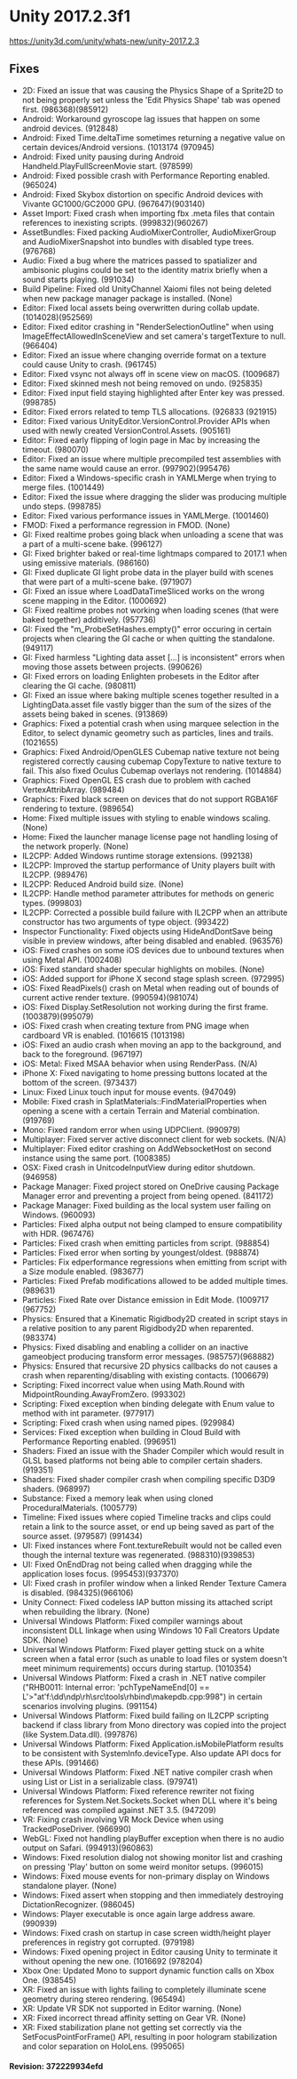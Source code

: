 # Unity 2017.2.3f1
https://unity3d.com/unity/whats-new/unity-2017.2.3

## Fixes

<ul>
<li>2D: Fixed an issue that was causing the Physics Shape of a Sprite2D to not being properly set unless the 'Edit Physics Shape' tab was opened first. (986368)(985912)</li>
<li>Android: Workaround gyroscope lag issues that happen on some android devices. (912848)</li>
<li>Android: Fixed Time.deltaTime sometimes returning a negative value on certain devices/Android versions. (1013174 (970945)</li>
<li>Android: Fixed unity pausing during Android Handheld.PlayFullScreenMovie start. (978599)</li>
<li>Android: Fixed possible crash with Performance Reporting enabled. (965024)</li>
<li>Android: Fixed Skybox distortion on specific Android devices with Vivante GC1000/GC2000 GPU. (967647)(903140)</li>
<li>Asset Import: Fixed crash when importing fbx .meta files that contain references to inexisting scripts. (999832)(960267)</li>
<li>AssetBundles: Fixed packing AudioMixerController, AudioMixerGroup and AudioMixerSnapshot into bundles with disabled type trees. (976768)</li>
<li>Audio: Fixed a bug where the matrices passed to spatializer and ambisonic plugins could be set to the identity matrix briefly when a sound starts playing. (991034)</li>
<li>Build Pipeline: Fixed old UnityChannel Xaiomi files not being deleted when new package manager package is installed. (None)</li>
<li>Editor: Fixed local assets being overwritten during collab update. (1014028)(952569)</li>
<li>Editor: Fixed editor crashing in "RenderSelectionOutline" when using ImageEffectAllowedInSceneView and set camera's targetTexture to null. (966404)</li>
<li>Editor: Fixed an issue where changing override format on a texture could cause Unity to crash. (961745)</li>
<li>Editor: Fixed vsync not always off in scene view on macOS. (1009687)</li>
<li>Editor: Fixed skinned mesh not being removed on undo. (925835)</li>
<li>Editor: Fixed input field staying highlighted after Enter key was pressed. (998785)</li>
<li>Editor: Fixed errors related to temp TLS allocations. (926833 (921915)</li>
<li>Editor: Fixed various UnityEditor.VersionControl.Provider APIs when used with newly created VersionControl.Assets. (905161)</li>
<li>Editor: Fixed early flipping of login page in Mac by increasing the timeout. (980070)</li>
<li>Editor: Fixed an issue where multiple precompiled test assemblies with the same name would cause an error. (997902)(995476)</li>
<li>Editor: Fixed a Windows-specific crash in YAMLMerge when trying to merge files. (1001449)</li>
<li>Editor: Fixed the issue where dragging the slider was producing multiple undo steps. (998785)</li>
<li>Editor: Fixed various performance issues in YAMLMerge. (1001460)</li>
<li>FMOD: Fixed a performance regression in FMOD. (None)</li>
<li>GI: Fixed realtime probes going black when unloading a scene that was a part of a multi-scene bake. (996127)</li>
<li>GI: Fixed brighter baked or real-time lightmaps compared to 2017.1 when using emissive materials. (986160)</li>
<li>GI: Fixed duplicate GI light probe data in the player build with scenes that were part of a multi-scene bake. (971907)</li>
<li>GI: Fixed an issue where LoadDataTimeSliced works on the wrong scene mapping in the Editor. (1000692)</li>
<li>GI: Fixed realtime probes not working when loading scenes (that were baked together) additively. (957736)</li>
<li>GI: Fixed the "m_ProbeSetHashes.empty()" error occuring in certain projects when clearing the GI cache or when quitting the standalone. (949117)</li>
<li>GI: Fixed harmless "Lighting data asset [...] is inconsistent" errors when moving those assets between projects. (990626)</li>
<li>GI: Fixed errors on loading Enlighten probesets in the Editor after clearing the GI cache. (980811)</li>
<li>GI: Fixed an issue where baking multiple scenes together resulted in a LightingData.asset file vastly bigger than the sum of the sizes of the assets being baked in scenes. (913869)</li>
<li>Graphics: Fixed a potential crash when using marquee selection in the Editor, to select dynamic geometry such as particles, lines and trails. (1021655)</li>
<li>Graphics: Fixed Android/OpenGLES Cubemap native texture not being registered correctly causing cubemap CopyTexture to native texture to fail. This also fixed Oculus Cubemap overlays not rendering. (1014884)</li>
<li>Graphics: Fixed OpenGL ES crash due to problem with cached VertexAttribArray. (989484)</li>
<li>Graphics: Fixed black screen on devices that do not support RGBA16F rendering to texture. (989654)</li>
<li>Home: Fixed multiple issues with styling to enable windows scaling. (None)</li>
<li>Home: Fixed the launcher manage license page not handling losing of the network properly. (None)</li>
<li>IL2CPP: Added Windows runtime storage extensions. (992138)</li>
<li>IL2CPP: Improved the startup performance of Unity players built with IL2CPP. (989476)</li>
<li>IL2CPP: Reduced Android build size. (None)</li>
<li>IL2CPP: Handle method parameter attributes for methods on generic types. (999803)</li>
<li>IL2CPP: Corrected a possible build failure with IL2CPP when an attribute constructor has two arguments of type object. (993422)</li>
<li>Inspector Functionality: Fixed objects using HideAndDontSave being visible in preview windows, after being disabled and enabled. (963576)</li>
<li>iOS: Fixed crashes on some iOS devices due to unbound textures when using Metal API. (1002408)</li>
<li>iOS: Fixed standard shader specular highlights on mobiles. (None)</li>
<li>iOS: Added support for iPhone X second stage splash screen. (972995)</li>
<li>iOS: Fixed ReadPixels() crash on Metal when reading out of bounds of current active render texture. (990594)(981074)</li>
<li>iOS: Fixed Display.SetResolution not working during the first frame. (1003879)(995079)</li>
<li>iOS: Fixed crash when creating texture from PNG image when cardboard VR is enabled. (1016615 (1013198)</li>
<li>iOS: Fixed an audio crash when moving an app to the background, and back to the foreground. (967197)</li>
<li>iOS: Metal: Fixed MSAA behavior when using RenderPass. (N/A)</li>
<li>iPhone X: Fixed navigating to home pressing buttons located at the bottom of the screen. (973437)</li>
<li>Linux: Fixed Linux touch input for mouse events. (947049)</li>
<li>Mobile: Fixed crash in SplatMaterials::FindMaterialProperties when opening a scene with a certain Terrain and Material combination. (919769)</li>
<li>Mono: Fixed random error when using UDPClient. (990979)</li>
<li>Multiplayer: Fixed server active disconnect client for web sockets. (N/A)</li>
<li>Multiplayer: Fixed editor crashing on AddWebsocketHost on second instance using the same port. (1008385)</li>
<li>OSX: Fixed crash in UnitcodeInputView during editor shutdown. (946958)</li>
<li>Package Manager: Fixed project stored on OneDrive causing Package Manager error and preventing a project from being opened. (841172)</li>
<li>Package Manager: Fixed building as the local system user failing on Windows. (960093)</li>
<li>Particles: Fixed alpha output not being clamped to ensure compatibility with HDR. (967476)</li>
<li>Particles: Fixed crash when emitting particles from script. (988854)</li>
<li>Particles: Fixed error when sorting by youngest/oldest. (988874)</li>
<li>Particles: Fix edperformance regressions when emitting from script with a Size module enabled. (983677)</li>
<li>Particles: Fixed Prefab modifications allowed to be added multiple times. (989631)</li>
<li>Particles: Fixed Rate over Distance emission in Edit Mode. (1009717 (967752)</li>
<li>Physics: Ensured that a Kinematic Rigidbody2D created in script stays in a relative position to any parent Rigidbody2D when reparented. (983374)</li>
<li>Physics: Fixed disabling and enabling a collider on an inactive gameobject producing transform error messages. (985757)(968882)</li>
<li>Physics: Ensured that recursive 2D physics callbacks do not causes a crash when reparenting/disabling with existing contacts. (1006679)</li>
<li>Scripting: Fixed incorrect value when using Math.Round with MidpointRounding.AwayFromZero. (993302)</li>
<li>Scripting: Fixed exception when binding delegate with Enum value to method with int parameter. (977917)</li>
<li>Scripting: Fixed crash when using named pipes. (929984)</li>
<li>Services: Fixed exception when building in Cloud Build with Performance Reporting enabled. (996951)</li>
<li>Shaders: Fixed an issue with the Shader Compiler which would result in GLSL based platforms not being able to compiler certain shaders. (919351)</li>
<li>Shaders: Fixed shader compiler crash when compiling specific D3D9 shaders. (968997)</li>
<li>Substance: Fixed a memory leak when using cloned ProceduralMaterials. (1005779)</li>
<li>Timeline: Fixed issues where copied Timeline tracks and clips could retain a link to the source asset, or end up being saved as part of the source asset. (979587) (991434)</li>
<li>UI: Fixed instances where Font.textureRebuilt would not be called even though the internal texture was regenerated. (988310)(939853)</li>
<li>UI: Fixed OnEndDrag not being called when dragging while the application loses focus. (995453)(937370)</li>
<li>UI: Fixed crash in profiler window when a linked Render Texture Camera is disabled. (984325)(966106)</li>
<li>Unity Connect: Fixed codeless IAP button missing its attached script when rebuilding the library. (None)</li>
<li>Universal Windows Platform: Fixed compiler warnings about inconsistent DLL linkage when using Windows 10 Fall Creators Update SDK. (None)</li>
<li>Universal Windows Platform: Fixed player getting stuck on a white screen when a fatal error (such as unable to load files or system doesn't meet minimum requirements) occurs during startup. (1010354)</li>
<li>Universal Windows Platform: Fixed a crash in .NET native compiler ("RHB0011: Internal error: 'pchTypeNameEnd[0] == L'&gt;"at'f:\dd\ndp\rh\src\tools\rhbind\makepdb.cpp:998") in certain scenarios involving plugins. (991154)</li>
<li>Universal Windows Platform: Fixed build failing on IL2CPP scripting backend if class library from Mono directory was copied into the project (like System.Data.dll). (997876)</li>
<li>Universal Windows Platform: Fixed Application.isMobilePlatform results to be consistent with SystemInfo.deviceType. Also update API docs for these APIs. (991466)</li>
<li>Universal Windows Platform: Fixed .NET native compiler crash when using List or List in a serializable class. (979741)</li>
<li>Universal Windows Platform: Fixed reference rewriter not fixing references for System.Net.Sockets.Socket when DLL where it's being referenced was compiled against .NET 3.5. (947209)</li>
<li>VR: Fixing crash involving VR Mock Device when using TrackedPoseDriver. (966990)</li>
<li>WebGL: Fixed not handling playBuffer exception when there is no audio output on Safari. (994913)(960863)</li>
<li>Windows: Fixed resolution dialog not showing monitor list and crashing on pressing 'Play' button on some weird monitor setups. (996015)</li>
<li>Windows: Fixed mouse events for non-primary display on Windows standalone player. (None)</li>
<li>Windows: Fixed assert when stopping and then immediately destroying DictationRecognizer. (986045)</li>
<li>Windows: Player executable is once again large address aware. (990939)</li>
<li>Windows: Fixed crash on startup in case screen width/height player preferences in registry got corrupted. (979198)</li>
<li>Windows: Fixed opening project in Editor causing Unity to terminate it without opening the new one. (1016692 (978204)</li>
<li>Xbox One: Updated Mono to support dynamic function calls on Xbox One. (938545)</li>
<li>XR: Fixed an issue with lights failing to completely illuminate scene geometry during stereo rendering. (965494)</li>
<li>XR: Update VR SDK not supported in Editor warning. (None)</li>
<li>XR: Fixed incorrect thread affinity setting on Gear VR. (None)</li>
<li>XR: Fixed stabilization plane not getting set correctly via the SetFocusPointForFrame() API, resulting in poor hologram stabilization and color separation on HoloLens. (995065)</li>
</ul>

#### Revision: 372229934efd
